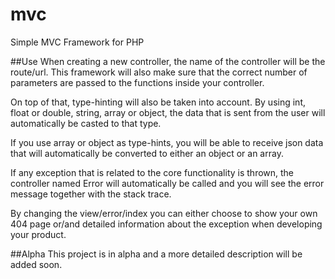 # mvc
Simple MVC Framework for PHP

##Use
When creating a new controller, the name of the controller will be the route/url. This framework will also make sure that the correct number of parameters are passed to the functions inside your controller. 

On top of that, type-hinting will also be taken into account. By using int, float or double, string, array or object, the data that is sent from the user will automatically be casted to that type.

If you use array or object as type-hints, you will be able to receive json data that will automatically be converted to either an object or an array.

If any exception that is related to the core functionality is thrown, the controller named Error will automatically be called and you will see the error message together with the stack trace.

By changing the view/error/index you can either choose to show your own 404 page or/and detailed information about the exception when developing your product.

##Alpha
This project is in alpha and a more detailed description will be added soon.
